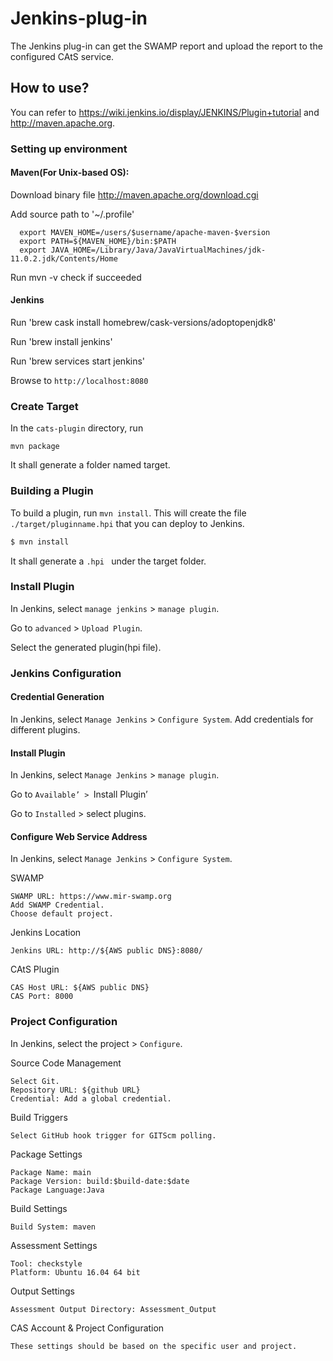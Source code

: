 # Jenkins-plug-in

The Jenkins plug-in can get the SWAMP report and upload the report to the configured CAtS service.

## How to use?

You can refer to https://wiki.jenkins.io/display/JENKINS/Plugin+tutorial and http://maven.apache.org.

### Setting up environment

#### Maven(For Unix-based OS):

Download binary file http://maven.apache.org/download.cgi

Add source path to '~/.profile'

```
  export MAVEN_HOME=/users/$username/apache-maven-$version
  export PATH=${MAVEN_HOME}/bin:$PATH
  export JAVA_HOME=/Library/Java/JavaVirtualMachines/jdk-11.0.2.jdk/Contents/Home
```

Run mvn -v check if succeeded

#### Jenkins

Run 'brew cask install homebrew/cask-versions/adoptopenjdk8'

Run 'brew install jenkins'

Run 'brew services start jenkins'

Browse to `http://localhost:8080`


### Create Target

In the `cats-plugin` directory, run

```
mvn package
```

It shall generate a folder named target.

### Building a Plugin

To build a plugin, run `mvn install`. This will create the file `./target/pluginname.hpi` that you can deploy to Jenkins.

```bash
$ mvn install
```

It shall generate a `.hpi ` under the target folder.


### Install Plugin

In Jenkins, select `manage jenkins` >  `manage plugin`.

Go to `advanced` > `Upload Plugin`.

Select the generated plugin(hpi file).


### Jenkins Configuration

#### Credential Generation

In Jenkins, select `Manage Jenkins` > `Configure System`.
Add credentials for different plugins.

#### Install Plugin

In Jenkins, select `Manage Jenkins` > `manage plugin`.

Go to `Available’ > `Install Plugin’

Go to `Installed` > select plugins.

#### Configure Web Service Address

In Jenkins, select `Manage Jenkins` > `Configure System`.

SWAMP

```
SWAMP URL: https://www.mir-swamp.org
Add SWAMP Credential.
Choose default project.
```

Jenkins Location

```
Jenkins URL: http://${AWS public DNS}:8080/
```

CAtS Plugin

```
CAS Host URL: ${AWS public DNS}
CAS Port: 8000
```

### Project Configuration

In Jenkins, select the project > `Configure`.

Source Code Management

```
Select Git.
Repository URL: ${github URL}
Credential: Add a global credential.
```

Build Triggers

```
Select GitHub hook trigger for GITScm polling.
```

Package Settings

```
Package Name: main
Package Version: build:$build-date:$date
Package Language:Java
```

Build Settings

```
Build System: maven
```

Assessment Settings

```
Tool: checkstyle
Platform: Ubuntu 16.04 64 bit
```

Output Settings

```
Assessment Output Directory: Assessment_Output
```

CAS Account & Project Configuration

```
These settings should be based on the specific user and project.
```
